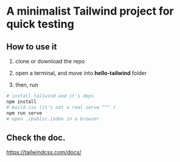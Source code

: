 # A minimalist Tailwind project for quick testing

## How to use it

1. clone or download the repo

2. open a terminal, and move into **hello-tailwind** folder

3. then, run

```sh
# install tailwind and it's deps
npm install
# build css (it's not a real serve ^^" )
npm run serve
# open ./public.index in a browser
```
## Check the doc.

https://tailwindcss.com/docs/




